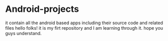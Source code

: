 # Android-projects
it contain all the android based apps including their source code and related files
hello folks! it is my firt repository and I am learning through it. hope you guys understand.
